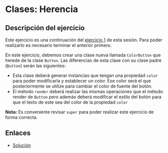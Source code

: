 # Clases: Herencia

## Descripción del ejercicio

Este ejercicio es una continuación del [ejercicio 1](2_1_clases_uso_basico) de esta sesión. Para poder realizarlo es necesario terminar el anterior primero.

En este ejercicio, debemos crear una clase nueva llamada `ColorButton` que herede de la clase `Button`. Las diferencias de esta clase con su clase padre (`Button`) serán las siguientes:

- Esta clase deberá generar instancias que tengan una propiedad `color` para poder modificarla y establecer un color. Ese color será el que posteriormente se utilize para cambiar el color de fuente del botón.
- El método `render` deberá realizar las mismas operaciones que el método render de `Button` pero además deberá modificar el estilo del botón para que el texto de este sea del color de la propiedad `color`

**Nota:** Es conveniente revisar `super` para poder realizar este ejercicio de forma correcta.

## Enlaces

- [Solución](http://jsbin.com/xixaguyona/edit?html,js,output)
